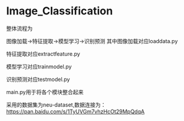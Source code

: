 # Image_Classification
整体流程为

图像加载->特征提取->模型学习->识别预测
其中图像加载对应loaddata.py

特征提取对应extractfeature.py

模型学习对应trainmodel.py

识别预测对应testmodel.py

main.py用于将各个模块整合起来

采用的数据集为neu-dataset,数据连接为：https://pan.baidu.com/s/1TyUVGm7vhzHcOt29MpQdqA
